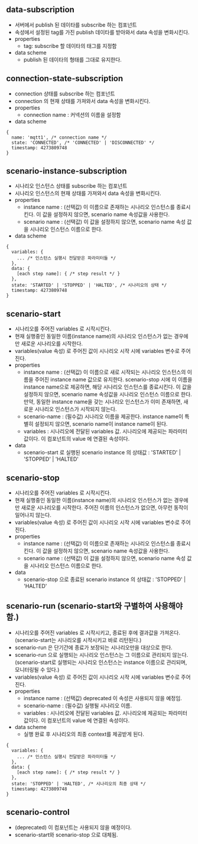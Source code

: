 ## data-subscription

- 서버에서 publish 된 데이타를 subscribe 하는 컴포넌트
- 속성에서 설정된 tag를 가진 publish 데이타를 받아와서 data 속성을 변화시킨다.
- properties
  - tag: subscribe 할 데이타의 태그를 지정함
- data scheme
  - publish 된 데이타의 형태를 그대로 유지한다.

## connection-state-subscription

- connection 상태를 subscribe 하는 컴포넌트
- connection 의 현재 상태를 가져와서 data 속성을 변화시킨다.
- properties
  - connection name : 커넥션의 이름을 설정함
- data scheme

```
{
  name: 'mqtt1', /* connection name */
  state: 'CONNECTED', /* 'CONNECTED' | 'DISCONNECTED' */
  timestamp: 4273809748
}
```

## scenario-instance-subscription

- 시나리오 인스턴스 상태를 subscribe 하는 컴포넌트
- 시나리오 인스턴스의 현재 상태를 가져와서 data 속성을 변화시킨다.
- properties
  - instance name : (선택값) 이 이름으로 존재하는 시나리오 인스턴스를 종료시킨다. 이 값을 설정하지 않으면, scenario name 속성값을 사용한다.
  - scenario name : (선택값) 이 값을 설정하지 않으면, scenario name 속성 값을 시나리오 인스턴스 이름으로 한다.
- data scheme

```
{
  variables: {
    ... /* 인스턴스 실행시 전달받은 파라미터들 */
  },
  data: {
    [each step name]: { /* step result */ }
  },
  state: 'STARTED' | 'STOPPED' | 'HALTED', /* 시나리오의 상태 */
  timestamp: 4273809748
}
```

## scenario-start

- 시나리오를 주어진 variables 로 시작시킨다.
- 현재 실행중인 동일한 이름(instance name)의 시나리오 인스턴스가 없는 경우에만 새로운 시나리오를 시작한다.
- variables(value 속성) 로 주어진 값이 시나리오 시작 시에 variables 변수로 주어진다.
- properties
  - instance name : (선택값) 이 이름으로 새로 시작되는 시나리오 인스턴스의 이름을 주어진 instance name 값으로 유지한다.
    scenario-stop 시에 이 이름을 instance name으로 제공하면, 해당 시나리오 인스턴스를 종료시킨다.
    이 값을 설정하지 않으면, scenario name 속성값을 시나리오 인스턴스 이름으로 한다.
    만약, 동일한 instance name을 갖는 시나리오 인스턴스가 이미 존재하면, 새로운 시나리오 인스턴스가 시작되지 않는다.
  - scenario-name : (필수값) 시나리오 이름을 제공한다. instance name이 특별히 설정되지 않으면, scenario name이 instance name이 된다.
  - variables : 시나리오에 전달된 variables 값. 시나리오에 제공되는 파라미터 값이다. 이 컴포넌트의 value 에 연결된 속성이다.
- data
  - scenario-start 로 실행된 scenario instance 의 상태값 : 'STARTED' | 'STOPPED' | 'HALTED'

## scenario-stop

- 시나리오를 주어진 variables 로 시작시킨다.
- 현재 실행중인 동일한 이름(instance name)의 시나리오 인스턴스가 없는 경우에만 새로운 시나리오를 시작한다. 주어진 이름의 인스턴스가 없으면, 아무런 동작이 일어나지 않는다.
- variables(value 속성) 로 주어진 값이 시나리오 시작 시에 variables 변수로 주어진다.
- properties
  - instance name : (선택값) 이 이름으로 존재하는 시나리오 인스턴스를 종료시킨다. 이 값을 설정하지 않으면, scenario name 속성값을 사용한다.
  - scenario name : (선택값) 이 값을 설정하지 않으면, scenario name 속성 값을 시나리오 인스턴스 이름으로 한다.
- data
  - scenario-stop 으로 종료된 scenario instance 의 상태값 : 'STOPPED' | 'HALTED'

## scenario-run (scenario-start와 구별하여 사용해야 함.)

- 시나리오를 주어진 variables 로 시작시키고, 종료된 후에 결과값을 가져온다.
  (scenario-start는 시나리오를 시작시키고 바로 리턴된다.)
- scenario-run 은 단기간에 종료가 보장되는 시나리오만을 대상으로 한다.
- scenario-run 으로 실행되는 시나리오 인스턴스는 그 이름으로 관리되지 않는다.
  (scenario-start로 실행되는 시나리오 인스턴스는 instance 이름으로 관리되며, 모니터링될 수 있다.)
- variables(value 속성) 로 주어진 값이 시나리오 시작 시에 variables 변수로 주어진다.
- properties
  - instance name : (선택값) deprecated 이 속성은 사용되지 않을 예정임.
  - scenario-name : (필수값) 실행될 시나리오 이름.
  - variables : 시나리오에 전달된 variables 값. 시나리오에 제공되는 파라미터 값이다. 이 컴포넌트의 value 에 연결된 속성이다.
- data scheme
  - 실행 완료 후 시나리오의 최종 context를 제공받게 된다.

```
{
  variables: {
    ... /* 인스턴스 실행시 전달받은 파라미터들 */
  },
  data: {
    [each step name]: { /* step result */ }
  },
  state: 'STOPPED' | 'HALTED', /* 시나리오의 최종 상태 */
  timestamp: 4273809748
}
```

## scenario-control

- (deprecated) 이 컴포넌트는 사용되지 않을 예정이다.
- scenario-start와 scenario-stop 으로 대체됨.
